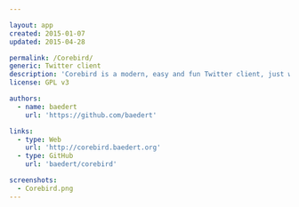 ```yaml
---

layout: app
created: 2015-01-07
updated: 2015-04-28

permalink: /Corebird/
generic: Twitter client
description: 'Corebird is a modern, easy and fun Twitter client, just what you were looking for, right?'
license: GPL v3

authors:
  - name: baedert
    url: 'https://github.com/baedert'

links:
  - type: Web
    url: 'http://corebird.baedert.org'
  - type: GitHub
    url: 'baedert/corebird'

screenshots:
  - Corebird.png
---
```

